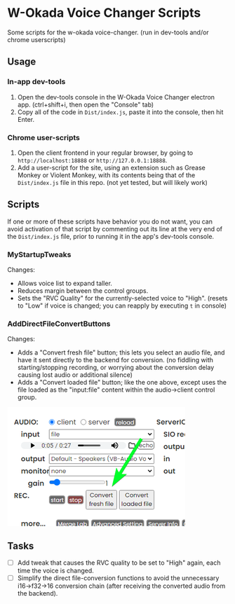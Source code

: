 # W-Okada Voice Changer Scripts

Some scripts for the w-okada voice-changer. (run in dev-tools and/or chrome userscripts)

## Usage

### In-app dev-tools

1) Open the dev-tools console in the W-Okada Voice Changer electron app. (ctrl+shift+i, then open the "Console" tab)
2) Copy all of the code in `Dist/index.js`, paste it into the console, then hit Enter.

### Chrome user-scripts

1) Open the client frontend in your regular browser, by going to `http://localhost:18888` or `http://127.0.0.1:18888`.
2) Add a user-script for the site, using an extension such as Grease Monkey or Violent Monkey, with its contents being that of the `Dist/index.js` file in this repo. (not yet tested, but will likely work)

## Scripts

If one or more of these scripts have behavior you do not want, you can avoid activation of that script by commenting out its line at the very end of the `Dist/index.js` file, prior to running it in the app's dev-tools console.

### MyStartupTweaks

Changes:
* Allows voice list to expand taller.
* Reduces margin between the control groups.
* Sets the "RVC Quality" for the currently-selected voice to "High". (resets to "Low" if voice is changed; you can reapply by executing `t` in console)

### AddDirectFileConvertButtons

Changes:
* Adds a "Convert fresh file" button; this lets you select an audio file, and have it sent directly to the backend for conversion. (no fiddling with starting/stopping recording, or worrying about the conversion delay causing lost audio or additional silence)
* Adds a "Convert loaded file" button; like the one above, except uses the file loaded as the "input:file" content within the audio->client control group.

![Screenshot](Images/DirectFileConvertButtons.png)

## Tasks

* [ ] Add tweak that causes the RVC quality to be set to "High" again, each time the voice is changed.
* [ ] Simplify the direct file-conversion functions to avoid the unnecessary i16->f32->16 conversion chain (after receiving the converted audio from the backend).